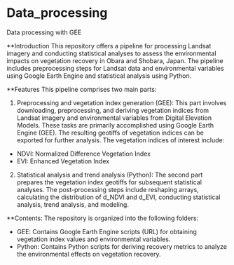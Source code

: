 # Data_processing
Data processing with GEE

**Introduction
This repository offers a pipeline for processing Landsat imagery and conducting statistical analyses to assess the environmental impacts on vegetation recovery in Obara and Shobara, Japan. The pipeline includes preprocessing steps for Landsat data and environmental variables using Google Earth Engine and statistical analysis using Python.

**Features
This pipeline comprises two main parts:

1. Preprocessing and vegetation index generation (GEE):
This part involves downloading, preprocessing, and deriving vegetation indices from Landsat imagery and environmental variables from Digital Elevation Models. These tasks are primarily accomplished using Google Earth Engine (GEE). The resulting geotiffs of vegetation indices can be exported for further analysis. The vegetation indices of interest include:

- NDVI: Normalized Difference Vegetation Index
- EVI: Enhanced Vegetation Index

2. Statistical analysis and trend analysis (Python):
The second part prepares the vegetation index geotiffs for subsequent statistical analyses. The post-processing steps include reshaping arrays, calculating the distribution of d_NDVI and d_EVI, conducting statistical analysis, trend analysis, and modeling.

**Contents:
The repository is organized into the following folders:

- GEE: Contains Google Earth Engine scripts (URL) for obtaining vegetation index values and environmental variables.
- Python: Contains Python scripts for deriving recovery metrics to analyze the environmental effects on vegetation recovery.
